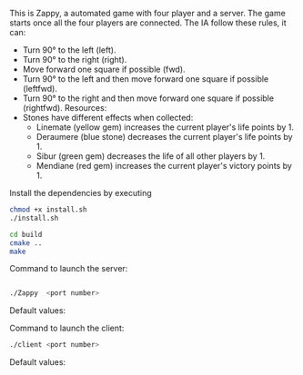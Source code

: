This is Zappy, a automated game with four player and a server. The game starts once all the four players are connected.
The IA follow these rules, it can:
- Turn 90° to the left (left).
- Turn 90° to the right (right).
- Move forward one square if possible (fwd).
- Turn 90° to the left and then move forward one square if possible (leftfwd).
- Turn 90° to the right and then move forward one square if possible (rightfwd).
Resources:
- Stones have different effects when collected:
    - Linemate (yellow gem) increases the current player's life points by 1.
    - Deraumere (blue stone) decreases the current player's life points by 1.
    - Sibur (green gem) decreases the life of all other players by 1.
    - Mendiane (red gem) increases the current player's victory points by 1.

Install the dependencies by executing 
```bash
chmod +x install.sh
./install.sh
```

```bash
cd build
cmake ..
make
```
Command to launch the server:
```bash

./Zappy  <port number>
```

Default values:


Command to launch the client:
```bash
./client <port number>
```
Default values:

